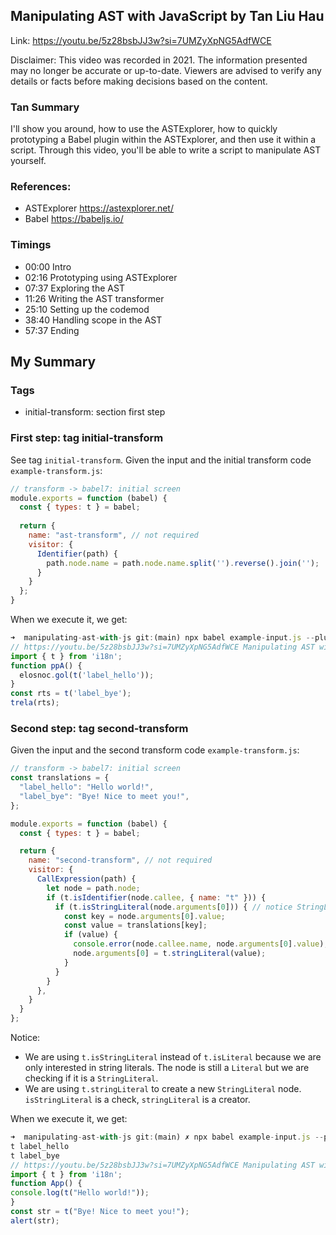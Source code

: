 ## Manipulating AST with JavaScript by Tan Liu Hau

Link: https://youtu.be/5z28bsbJJ3w?si=7UMZyXpNG5AdfWCE 

Disclaimer: This video was recorded in 2021. The information presented may no longer be accurate or up-to-date. Viewers are advised to verify any details or facts before making decisions based on the content.

### Tan Summary 

I'll show you around, how to use the ASTExplorer, how to quickly prototyping a Babel plugin within the ASTExplorer, and then use it within a script. Through this video, you'll be able to write a script to manipulate AST yourself.

### References: 

- ASTExplorer https://astexplorer.net/
- Babel https://babeljs.io/

### Timings

- 00:00 Intro
- 02:16 Prototyping using ASTExplorer
- 07:37 Exploring the AST
- 11:26 Writing the AST transformer
- 25:10 Setting up the codemod
- 38:40 Handling scope in the AST
- 57:37 Ending

## My Summary

### Tags

- initial-transform: section first step


### First step: tag initial-transform

See tag `initial-transform`. Given the input and the initial transform code `example-transform.js`:

```js
// transform -> babel7: initial screen
module.exports = function (babel) {
  const { types: t } = babel;
  
  return {
    name: "ast-transform", // not required
    visitor: {
      Identifier(path) {
        path.node.name = path.node.name.split('').reverse().join('');
      }
    }
  };
}
```
When we execute it, we get:

```js
➜  manipulating-ast-with-js git:(main) npx babel example-input.js --plugins=./example-transform.js
// https://youtu.be/5z28bsbJJ3w?si=7UMZyXpNG5AdfWCE Manipulating AST with JavaScript by Tan Liu Hau
import { t } from 'i18n';
function ppA() {
  elosnoc.gol(t('label_hello'));
}
const rts = t('label_bye');
trela(rts);
```

### Second step: tag second-transform

Given the input and the second transform code `example-transform.js`:

```js
// transform -> babel7: initial screen
const translations = {
  "label_hello": "Hello world!",
  "label_bye": "Bye! Nice to meet you!",
};

module.exports = function (babel) {
  const { types: t } = babel;

  return {
    name: "second-transform", // not required
    visitor: {
      CallExpression(path) {
        let node = path.node;
        if (t.isIdentifier(node.callee, { name: "t" })) {
          if (t.isStringLiteral(node.arguments[0])) { // notice StringLiteral, not Literal
            const key = node.arguments[0].value;
            const value = translations[key];
            if (value) {
              console.error(node.callee.name, node.arguments[0].value);
              node.arguments[0] = t.stringLiteral(value);
            }
          }
        }
      },
    }
  }
};
```
Notice:

- We are using `t.isStringLiteral` instead of `t.isLiteral` because we are only interested in string literals. The node is still a `Literal` but we are checking if it is a `StringLiteral`.
- We are using `t.stringLiteral` to create a new `StringLiteral` node. `isStringLiteral` is a check, `stringLiteral` is a creator.
  
When we execute it, we get:
  
  ```js
➜  manipulating-ast-with-js git:(main) ✗ npx babel example-input.js --plugins=./example-transform.js
t label_hello
t label_bye
// https://youtu.be/5z28bsbJJ3w?si=7UMZyXpNG5AdfWCE Manipulating AST with JavaScript by Tan Liu Hau
import { t } from 'i18n';
function App() {
  console.log(t("Hello world!"));
}
const str = t("Bye! Nice to meet you!");
alert(str);
```
